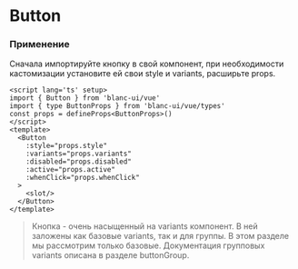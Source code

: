 # Button

### Применение

Сначала импортируйте кнопку в свой компонент, при необходимости кастомизации установите ей свои style и variants, расширьте props.  

```vue title='MyButton.vue'
<script lang='ts' setup>
import { Button } from 'blanc-ui/vue'
import { type ButtonProps } from 'blanc-ui/vue/types'
const props = defineProps<ButtonProps>()
</script>
<template>
  <Button
    :style="props.style"
    :variants="props.variants"
    :disabled="props.disabled"
    :active="props.active"
    :whenClick="props.whenClick"
  >
    <slot/>
  </Button>
</template>
```

> Кнопка - очень насыщенный на variants компонент. В ней заложены как базовые variants, так и для группы. В этом разделе мы рассмотрим только базовые. Документация групповых variants описана в разделе buttonGroup.  